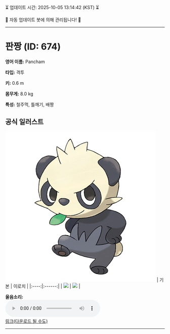 
⏳ 업데이트 시간: 2025-10-05 13:14:42 (KST) ⏳

🤖 자동 업데이트 봇에 의해 관리됩니다! 🤖

---

# 판짱 (ID: 674)
**영어 이름:** Pancham

**타입:** 격투

**키:** 0.6 m

**몸무게:** 8.0 kg

**특성:** 철주먹, 틀깨기, 배짱

## 공식 일러스트
![](https://raw.githubusercontent.com/PokeAPI/sprites/master/sprites/pokemon/other/official-artwork/674.png)
| 기본 | 이로치 |
|:----:|:------:|
| <img src="http://play.pokemonshowdown.com/sprites/ani/pancham.gif" width="200"> | <img src="http://play.pokemonshowdown.com/sprites/ani-shiny/pancham.gif" width="200"> |

**울음소리:**<br><audio controls src="https://raw.githubusercontent.com/PokeAPI/cries/main/cries/pokemon/latest/674.ogg"></audio><br> [링크(다운로드 될 수도)](https://raw.githubusercontent.com/PokeAPI/cries/main/cries/pokemon/latest/674.ogg)


---
